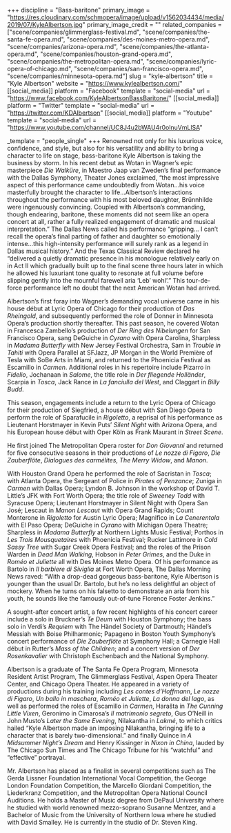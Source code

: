 +++
discipline = "Bass-baritone"
primary_image = "https://res.cloudinary.com/schmopera/image/upload/v1562034434/media/2019/07/KyleAlbertson.jpg"
primary_image_credit = ""
related_companies = ["scene/companies/glimmerglass-festival.md", "scene/companies/the-santa-fe-opera.md", "scene/companies/des-moines-metro-opera.md", "scene/companies/arizona-opera.md", "scene/companies/the-atlanta-opera.md", "scene/companies/houston-grand-opera.md", "scene/companies/the-metropolitan-opera.md", "scene/companies/lyric-opera-of-chicago.md", "scene/companies/san-francisco-opera.md", "scene/companies/minnesota-opera.md"]
slug = "kyle-albertson"
title = "Kyle Albertson"
website = "https://www.kylealbertson.com/"
[[social_media]]
platform = "Facebook"
template = "social-media"
url = "https://www.facebook.com/KyleAlbertsonBassBaritone/"
[[social_media]]
platform = "Twitter"
template = "social-media"
url = "https://twitter.com/KDAlbertson"
[[social_media]]
platform = "Youtube"
template = "social-media"
url = "https://www.youtube.com/channel/UC8J4u2bWAU4r0olnuVmLlSA"

_template = "people_single"
+++
Renowned not only for his luxurious voice, confidence, and style, but also for his versatility and ability to bring a character to life on stage, bass-baritone Kyle Albertson is taking the business by storm.  In his recent debut as Wotan in Wagner’s epic masterpiece _Die Walküre_, in Maestro Jaap van Zweden’s final performance with the Dallas Symphony, Theater Jones exclaimed, “the most impressive aspect of this performance came undoubtedly from Wotan…his voice masterfully brought the character to life…Albertson’s interactions throughout the performance with his most beloved daughter, Brünnhilde were ingenuously convincing. Coupled with Albertson’s commanding, though endearing, baritone, these moments did not seem like an opera concert at all, rather a fully realized engagement of dramatic and musical interpretation.”  The Dallas News called his performance “gripping… I can’t recall the opera’s final parting of father and daughter so emotionally intense…this high-intensity performance will surely rank as a legend in Dallas musical history.” And the Texas Classical Review declared he “delivered a quietly dramatic presence in his monologue relatively early on in Act II which gradually built up to the final scene three hours later in which he allowed his luxuriant tone quality to resonate at full volume before slipping gently into the mournful farewell aria ‘Leb’ wohl’.”  This tour-de-force performance left no doubt that the next American Wotan had arrived.

Albertson’s first foray into Wagner’s demanding vocal universe came in his house début at Lyric Opera of Chicago for their production of _Das Rheingold_, and subsequently performed the role of Donner in Minnesota Opera’s production shortly thereafter.  This past season, he covered Wotan in Francesca Zambello’s production of _Der Ring des Nibelungen_ for San Francisco Opera, sang DeGuiche in _Cyrano_ with Opera Carolina, Sharpless in _Madama Butterfly_ with New Jersey Festival Orchestra, Sam in _Trouble in Tahiti_ with Opera Parallel at SFJazz, JP Morgan in the World Première of Tesla with SoBe Arts in Miami, and returned to the Phoenicia Festival as Escamillo in _Carmen_.  Additional roles in his repertoire include Pizarro in _Fidelio_, Jochanaan in _Salome_, the title role in _Der fliegende Holländer_, Scarpia in _Tosca_, Jack Rance in _La fanciulla del West_, and Claggart in _Billy Budd_.

This season, engagements include a return to the Lyric Opera of Chicago for their production of Siegfried, a house début with San Diego Opera to perform the role of Sparafucile in _Rigoletto_, a reprisal of his performance as Lieutenant Horstmayer in Kevin Puts’ _Silent Night_ with Arizona Opera, and his European house début with Oper Köln as Frank Maurant in _Street Scene_.

He first joined The Metropolitan Opera roster for _Don Giovanni_ and returned for five consecutive seasons in their productions of _Le nozze di Figaro_, _Die Zauberflöte_, _Dialogues des carmélites_, _The Merry Widow_, and _Manon_.

With Houston Grand Opera he performed the role of Sacristan in _Tosca_; with Atlanta Opera, the Sergeant of Police in _Pirates of Penzance_; Zuniga in _Carmen_ with Dallas Opera; Lyndon B. Johnson in the workshop of David T. Little’s JFK with Fort Worth Opera; the title role of _Sweeney Todd_ with Syracuse Opera; Lieutenant Horstmayer in Silent Night with Opera San José; Lescaut in _Manon Lescaut_ with Opera Grand Rapids; Count Monterone in _Rigoletto_ for Austin Lyric Opera; Magnifico in _La Cenerentola_ with El Paso Opera; DeGuiche in _Cyrano_ with Michigan Opera Theatre; Sharpless in _Madama Butterfly_ at Northern Lights Music Festival; Porthos in _Les Trois Mousquetaires_ with Phoenicia Festival; Rucker Lattimore in _Cold Sassy Tree_ with Sugar Creek Opera Festival; and the roles of the Prison Warden in _Dead Man Walking_, Hobson in _Peter Grimes_, and the Duke in _Roméo et Juliette_ all with Des Moines Metro Opera.  Of his performance as Bartolo in _Il barbiere di Siviglia_ at Fort Worth Opera, The Dallas Morning News raved: “With a drop-dead gorgeous bass-baritone, Kyle Albertson is younger than the usual Dr. Bartolo, but he’s no less delightful an object of mockery. When he turns on his falsetto to demonstrate an aria from his youth, he sounds like the famously out-of-tune Florence Foster Jenkins.”

A sought-after concert artist, a few recent highlights of his concert career include a solo in Bruckner’s _Te Deum_ with Houston Symphony; the bass solo in Verdi’s _Requiem_ with The Händel Society of Dartmouth; Händel’s Messiah with Boise Philharmonic; Papageno in Boston Youth Symphony’s concert performance of _Die Zauberflöte_ at Symphony Hall; a Carnegie Hall début in Rutter’s _Mass of the Children_; and a concert version of _Der Rosenkavalier_ with Christoph Eschenbach and the National Symphony.

Albertson is a graduate of The Santa Fe Opera Program, Minnesota Resident Artist Program, The Glimmerglass Festival, Aspen Opera Theater Center, and Chicago Opera Theater.  He appeared in a variety of productions during his training including _Les contes d’Hoffmann_, _Le nozze di Figaro_, _Un ballo in maschera_, _Roméo et Juliette_, _La donna del lago_, as well as performed the roles of Escamillo in _Carmen_, Harašta in _The Cunning Little Vixen_, Geronimo in Cimarosa’s _Il matrimonio segreto_, Gus O’Neill in John Musto’s _Later the Same Evening_, Nilakantha in _Lakmé_, to which critics hailed “Kyle Albertson made an imposing Nilakantha, bringing life to a character that is barely two-dimensional.” and finally Quince in _A Midsummer Night’s Dream_ and Henry Kissinger in _Nixon in China_, lauded by The Chicago Sun Times and The Chicago Tribune for his “watchful” and “effective” portrayal.

Mr. Albertson has placed as a finalist in several competitions such as The Gerda Lissner Foundation International Vocal Competition, the George London Foundation Competition, the Marcello Giordani Competition, the Liederkranz Competition, and the Metropolitan Opera National Council Auditions. He holds a Master of Music degree from DePaul University where he studied with world renowned mezzo-soprano Susanne Mentzer, and a Bachelor of Music from the University of Northern Iowa where he studied with David Smalley. He is currently in the studio of Dr. Steven King.